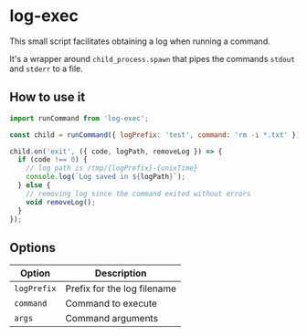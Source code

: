 # log-exec

This small script facilitates obtaining a log when running a command.

It's a wrapper around `child_process.spawn` that pipes the commands `stdout` and `stderr` to a file.

## How to use it

```javascript
import runCommand from 'log-exec';

const child = runCommand({ logPrefix: 'test', command: 'rm -i *.txt' });

child.on('exit', ({ code, logPath, removeLog }) => {
  if (code !== 0) {
    // log path is /tmp/{logPrefix}-{unixTime}
    console.log(`Log saved in ${logPath}`);
  } else {
    // removing log since the command exited without errors
    void removeLog();
  }
});
```

## Options

| Option      | Description                 |
| ----------- | --------------------------- |
| `logPrefix` | Prefix for the log filename |
| `command`   | Command to execute          |
| `args`      | Command arguments           |